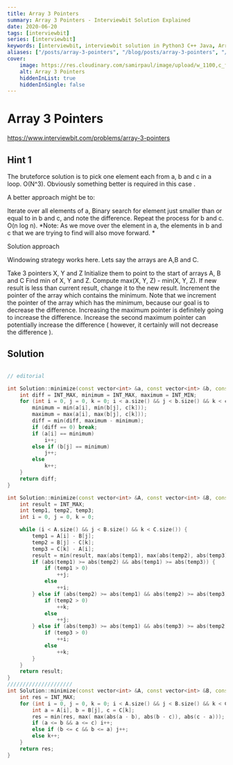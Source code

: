 ```yaml
---
title: Array 3 Pointers
summary: Array 3 Pointers - Interviewbit Solution Explained
date: 2020-06-20
tags: [interviewbit]
series: [interviewbit]
keywords: [interviewbit, interviewbit solution in Python3 C++ Java, Array 3 Pointers solution]
aliases: ["/posts/array-3-pointers", "/blog/posts/array-3-pointers", "/array-3-pointers"]
cover:
    image: https://res.cloudinary.com/samirpaul/image/upload/w_1100,c_fit,co_rgb:FFFFFF,l_text:Arial_70_bold:Array 3 Pointers - Solution Explained/problem-solving.webp
    alt: Array 3 Pointers
    hiddenInList: true
    hiddenInSingle: false
---
```


# Array 3 Pointers

https://www.interviewbit.com/problems/array-3-pointers


## Hint 1

The bruteforce solution is to pick one element each from a, b and c in a loop. O(N^3). 
Obviously something better is required in this case .

A better approach might be to:

Iterate over all elements of a,
Binary search for element just smaller than or equal to in b and c, and note the difference.
Repeat the process for b and c. O(n log n).
*Note: As we move over the element in a, the elements in b and c that we are trying to find will also move forward. *

Solution approach

Windowing strategy works here. 
Lets say the arrays are A,B and C.

Take 3 pointers X, Y and Z
Initialize them to point to the start of arrays A, B and C
Find min of X, Y and Z.
Compute max(X, Y, Z) - min(X, Y, Z).
If new result is less than current result, change it to the new result.
Increment the pointer of the array which contains the minimum.
Note that we increment the pointer of the array which has the minimum,
because our goal is to decrease the difference. Increasing the maximum pointer
is definitely going to increase the difference. Increase the second maximum pointer can potentially
increase the difference ( however, it certainly will not decrease the difference ).
## Solution

```cpp

// editorial

int Solution::minimize(const vector<int> &a, const vector<int> &b, const vector<int> &c) {
    int diff = INT_MAX, minimum = INT_MAX, maximum = INT_MIN;
    for (int i = 0, j = 0, k = 0; i < a.size() && j < b.size() && k < c.size();) {
        minimum = min(a[i], min(b[j], c[k]));
        maximum = max(a[i], max(b[j], c[k]));
        diff = min(diff, maximum - minimum);
        if (diff == 0) break;
        if (a[i] == minimum)
            i++;
        else if (b[j] == minimum)
            j++;
        else
            k++;
    }
    return diff;
}

int Solution::minimize(const vector<int> &A, const vector<int> &B, const vector<int> &C) {
    int result = INT_MAX;
    int temp1, temp2, temp3;
    int i = 0, j = 0, k = 0;

    while (i < A.size() && j < B.size() && k < C.size()) {
        temp1 = A[i] - B[j];
        temp2 = B[j] - C[k];
        temp3 = C[k] - A[i];
        result = min(result, max(abs(temp1), max(abs(temp2), abs(temp3))));
        if (abs(temp1) >= abs(temp2) && abs(temp1) >= abs(temp3)) {
            if (temp1 > 0)
                ++j;
            else
                ++i;
        } else if (abs(temp2) >= abs(temp1) && abs(temp2) >= abs(temp3)) {
            if (temp2 > 0)
                ++k;
            else
                ++j;
        } else if (abs(temp3) >= abs(temp1) && abs(temp3) >= abs(temp2)) {
            if (temp3 > 0)
                ++i;
            else
                ++k;
        }
    }
    return result;
}
/////////////////////
int Solution::minimize(const vector<int> &A, const vector<int> &B, const vector<int> &C) {
    int res = INT_MAX;
    for (int i = 0, j = 0, k = 0; i < A.size() && j < B.size() && k < C.size();) {
        int a = A[i], b = B[j], c = C[k];
        res = min(res, max( max(abs(a - b), abs(b - c)), abs(c - a)));
        if (a <= b && a <= c) i++;
        else if (b <= c && b <= a) j++;
        else k++;
    }
    return res;
}
```